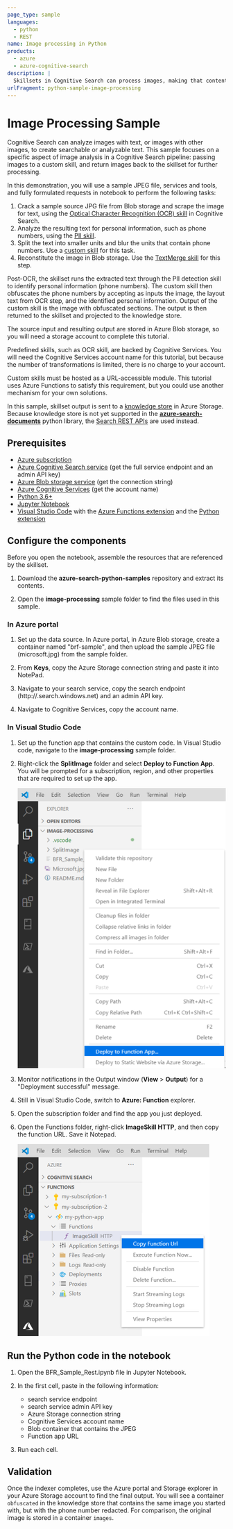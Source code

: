 ```yaml
---
page_type: sample
languages:
  - python
  - REST
name: Image processing in Python
products:
  - azure
  - azure-cognitive-search
description: |
  Skillsets in Cognitive Search can process images, making that content usable in other scenarios. This sample demonstrates an image file workflow, using OCR and redaction of personal information.
urlFragment: python-sample-image-processing
---
```


# Image Processing Sample

Cognitive Search can analyze images with text, or images with other images, to create searchable or analyzable text. This sample focuses on a specific aspect of image analysis in a Cognitive Search pipeline: passing images to a custom skill, and return images back to the skillset for further processing.

In this demonstration, you will use a sample JPEG file, services and tools, and fully formulated requests in notebook to perform the following tasks:

1. Crack a sample source JPG file from Blob storage and scrape the image for text, using the [Optical Character Recognition (OCR) skill](https://docs.microsoft.com/azure/search/cognitive-search-skill-ocr) in Cognitive Search.
1. Analyze the resulting text for personal information, such as phone numbers, using the [PII skill](https://docs.microsoft.com/azure/search/cognitive-search-skill-pii-detection).
1. Split the text into smaller units and blur the units that contain phone numbers. Use a [custom skill](https://docs.microsoft.com/azure/search/cognitive-search-custom-skill-web-api) for this task.
1. Reconstitute the image in Blob storage. Use the [TextMerge skill](https://docs.microsoft.com/azure/search/cognitive-search-skill-textmerger) for this step.

Post-OCR, the skillset runs the extracted text through the PII detection skill to identify personal information (phone numbers). The custom skill then obfuscates the phone numbers by accepting as inputs the image, the layout text from  OCR step, and the identified personal information. Output of the custom skill is the image with obfuscated sections. The output is then returned to the skillset and projected to the knowledge store.

The source input and resulting output are stored in Azure Blob storage, so you will need a storage account to complete this tutorial.

Predefined skills, such as OCR skill, are backed by Cognitive Services. You will need the Cognitive Services account name for this tutorial, but because the number of transformations is limited, there is no charge to your account.

Custom skills must be hosted as a URL-accessible module. This tutorial uses Azure Functions to satisfy this requirement, but you could use another mechanism for your own solutions.

In this sample, skillset output is sent to a [knowledge store](https://docs.microsoft.com/azure/search/knowledge-store-concept-intro) in Azure Storage. Because knowledge store is not yet supported in the [**azure-search-documents**](https://docs.microsoft.com/python/api/overview/azure/search-documents-readme) python library, the [Search REST APIs](https://docs.microsoft.com/rest/api/searchservice/) are used instead.

## Prerequisites

+ [Azure subscription](https://Azure.Microsoft.com/subscription/free)
+ [Azure Cognitive Search service](https://docs.microsoft.com/azure/search/search-create-service-portal) (get the full service endpoint and an admin API key)
+ [Azure Blob storage service](https://docs.microsoft.com/azure/storage/common/storage-account-create) (get the connection string)
+ [Azure Cognitive Services](https://docs.microsoft.com/azure/cognitive-services/cognitive-services-apis-create-account) (get the account name)
+ [Python 3.6+](https://www.python.org/downloads/)
+ [Jupyter Notebook](https://jupyter.org/install)
+ [Visual Studio Code](https://code.visualstudio.com/download) with the [Azure Functions extension](https://marketplace.visualstudio.com/items?itemName=ms-azuretools.vscode-azurefunctions) and the [Python extension](https://marketplace.visualstudio.com/items?itemName=ms-python.python)

## Configure the components

Before you open the notebook, assemble the resources that are referenced by the skillset.

1. Download the **azure-search-python-samples** repository and extract its contents. 

1. Open the **image-processing** sample folder to find the files used in this sample.

### In Azure portal

1. Set up the data source. In Azure portal, in Azure Blob storage, create a container named "brf-sample", and then upload the sample JPEG file (microsoft.jpg) from the sample folder.

1. From **Keys**, copy the Azure Storage connection string and paste it into NotePad.

1. Navigate to your search service, copy the search endpoint (http://<SERVICE-NAME>.search.windows.net) and an admin API key.

1. Navigate to Cognitive Services, copy the account name. 

### In Visual Studio Code

1. Set up the function app that contains the custom code. In Visual Studio code, navigate to the **image-processing** sample folder.

1. Right-click the **SplitImage** folder and select **Deploy to Function App**. You will be prompted for a subscription, region, and other properties that are required to set up the app.

   ![Deploy as function](media/image-process-split-image-deploy-function-app.png)

1. Monitor notifications in the Output window (**View** > **Output**) for a "Deployment successful" message.

1. Still in Visual Studio Code, switch to **Azure: Function** explorer.

1. Open the subscription folder and find the app you just deployed.

1. Open the Functions folder, right-click **ImageSkill HTTP**, and then copy the function URL. Save it Notepad.

   ![Copy function URL](media/image-process-function-url.png)

## Run the Python code in the notebook

1. Open the BFR_Sample_Rest.ipynb file in Jupyter Notebook.

1. In the first cell, paste in the following information:

   * search service endpoint
   * search service admin API key
   * Azure Storage connection string
   * Cognitive Services account name
   * Blob container that contains the JPEG
   * Function app URL

1. Run each cell.

## Validation

Once the indexer completes, use the Azure portal and Storage explorer in your Azure Storage account to find the final output. You will see a container `obfuscated` in the knowledge store that contains the same image you started with, but with the phone number redacted. For comparison, the original image is stored in a container `images`.
